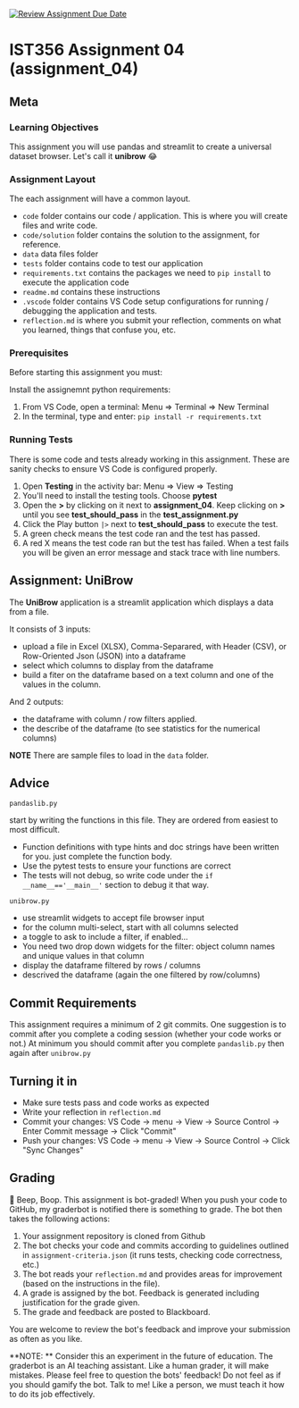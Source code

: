 [![Review Assignment Due Date](https://classroom.github.com/assets/deadline-readme-button-22041afd0340ce965d47ae6ef1cefeee28c7c493a6346c4f15d667ab976d596c.svg)](https://classroom.github.com/a/rH90EMvH)
# IST356 Assignment 04 (assignment_04)

## Meta

### Learning Objectives

This assignment you will use pandas and streamlit to create a universal dataset browser. Let's call it **unibrow** 😂

### Assignment Layout

The each assignment will have a common layout.

- `code` folder contains our code / application. This is where you will create files and write code.
- `code/solution` folder contains the solution to the assignment, for reference.
- `data` data files folder
- `tests` folder contains code to test our application
- `requirements.txt` contains the packages we need to `pip install` to execute the application code
- `readme.md` contains these instructions
- `.vscode` folder contains VS Code setup configurations for running / debugging the application and tests.
- `reflection.md` is where you submit your reflection, comments on what you learned, things that confuse you, etc.

### Prerequisites 

Before starting this assignment you must:

Install the assignemnt python requirements:

1. From VS Code, open a terminal: Menu => Terminal => New Terminal
2. In the terminal, type and enter: `pip install -r requirements.txt`


### Running Tests

There is some code and tests already working in this assignment. These are sanity checks to ensure VS Code is configured properly.

1. Open **Testing** in the activity bar: Menu => View => Testing
2. You'll need to install the testing tools. Choose **pytest**
3. Open the **>** by clicking on it next to **assignment_04**. Keep clicking on **>** until you see **test_should_pass** in the **test_assignment.py**
4. Click the Play button `|>` next to **test_should_pass** to execute the test. 
5. A green check means the test code ran and the test has passed.
6. A red X means the test code ran but the test has failed. When a test fails you will be given an error message and stack trace with line numbers.

## Assignment: UniBrow

The **UniBrow** application is a streamlit application which displays a data from a file. 

It consists of 3 inputs:

- upload a file in Excel (XLSX), Comma-Separared, with Header (CSV), or Row-Oriented Json (JSON) into a dataframe
- select which columns to display from the dataframe
- build a fiter on the dataframe based on a text column and one of the values in the column.

And 2 outputs:

- the dataframe with column / row filters applied.
- the describe of the dataframe (to see statistics for the numerical columns)

**NOTE** There are sample files to load in the `data` folder.

## Advice

`pandaslib.py`

start by writing the functions in this file. They are ordered from easiest to most difficult.

- Function definitions with type hints and doc strings have been written for you. just complete the function body.
- Use the pytest tests to ensure your functions are correct
- The tests will not debug, so write code under the `if __name__=='__main__'` section to debug it that way.

`unibrow.py`

- use streamlit widgets to accept file browser input
- for the column multi-select, start with all columns selected
- a toggle to ask to include a filter, if enabled...
- You need two drop down widgets for the filter: object column names and  unique values in that column
- display the dataframe filtered by rows / columns
- descrived the dataframe (again the one filtered by row/columns)

## Commit Requirements

This assignment requires a minimum of 2 git commits. One suggestion is to commit after you complete a coding session (whether your code works or not.) At minimum you should commit after you complete `pandaslib.py` then again after `unibrow.py` 

## Turning it in

- Make sure tests pass and code works as expected
- Write your reflection in `reflection.md`
- Commit your changes: VS Code -> menu -> View -> Source Control -> Enter Commit message -> Click "Commit"
- Push your changes: VS Code -> menu -> View -> Source Control -> Click "Sync Changes"

## Grading 

🤖 Beep, Boop. This assignment is bot-graded! When you push your code to GitHub, my graderbot is notified there is something to grade. The bot then takes the following actions:

1. Your assignment repository is cloned from Github
2. The bot checks your code and commits according to guidelines outlined in `assignment-criteria.json` (it runs tests, checking code correctness, etc.)
3. The bot reads your `reflection.md` and provides areas for improvement (based on the instructions in the file).
4. A grade is assigned by the bot. Feedback is generated including justification for the grade given.
5. The grade and feedback are posted to Blackboard.

You are welcome to review the bot's feedback and improve your submission as often as you like.

**NOTE: ** Consider this an experiment in the future of education. The graderbot is an AI teaching assistant. Like a human grader, it will make mistakes. Please feel free to question the bots' feedback! Do not feel as if you should gamify the bot. Talk to me! Like a person, we must teach it how to do its job effectively. 


